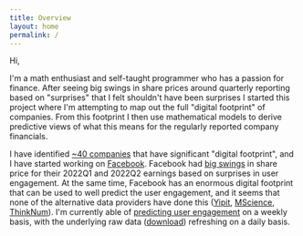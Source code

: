 ```yaml
---
title: Overview
layout: home
permalink: /
--- 
```


Hi,

I'm a math enthusiast and self-taught programmer who has a passion for finance. After seeing big swings in share prices around quarterly reporting based on "surprises" that I felt shouldn't have been surprises I started this project where I'm attempting to map out the full "digital footprint" of companies. From this footprint I then use mathematical models to derive predictive views of what this means for the regularly reported company financials.

I have identified [~40 companies]() that have significant "digital footprint", and I have started working on [Facebook](). Facebook had [big swings]() in share price for their 2022Q1 and 2022Q2 earnings based on surprises in user engagement. At the same time, Facebook has an enormous digital footprint that can be used to well predict the user engagement, and it seems that none of the alternative data providers have done this ([Yipit](https://www.yipitdata.com/coverage), [MScience](https://mscience.com/files/coveragelist.pdf), [ThinkNum](https://www.thinknum.com/datasets/all)). I'm currently able of [predicting user engagement]() on a weekly basis, with the underlying raw data ([download]()) refreshing on a daily basis.

